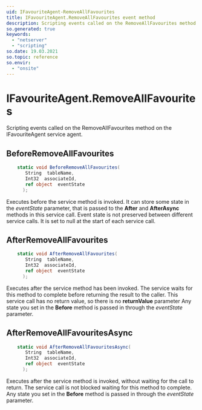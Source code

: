 ```yaml
---
uid: IFavouriteAgent-RemoveAllFavourites
title: IFavouriteAgent.RemoveAllFavourites event method
description: Scripting events called on the RemoveAllFavourites method on the IFavouriteAgent service agent.
so.generated: true
keywords:
  - "netserver"
  - "scripting"
so.date: 19.03.2021
so.topic: reference
so.envir:
  - "onsite"
---
```

# IFavouriteAgent.RemoveAllFavourites

Scripting events called on the <see cref='M:SuperOffice.CRM.Services.IFavouriteAgent.RemoveAllFavourites'>RemoveAllFavourites</see> method on the <see cref='IFavouriteAgent'>IFavouriteAgent</see>  service agent.

## BeforeRemoveAllFavourites
```cs
    static void BeforeRemoveAllFavourites(
       String  tableName,
       Int32  associateId,
       ref object  eventState
      );
```
Executes before the service method is invoked.
It can store some state in the *eventState* parameter, that is passed to the **After** and **AfterAsync** methods in this service call.
Event state is not preserved between different service calls. It is set to null at the start of each service call.
## AfterRemoveAllFavourites
```cs
    static void AfterRemoveAllFavourites(
       String  tableName,
       Int32  associateId,
       ref object  eventState
      );
```
Executes after the service method has been invoked. The service waits for this method to complete before returning the result to the caller.
This service call has no return value, so there is no **returnValue** parameter
Any state you set in the **Before** method is passed in through the *eventState* parameter.
## AfterRemoveAllFavouritesAsync
```cs
    static void AfterRemoveAllFavouritesAsync(
       String  tableName,
       Int32  associateId,
       ref object  eventState
      );
```
Executes after the service method is invoked, without waiting for the call to return.
The service call is not blocked waiting for this method to complete.
Any state you set in the **Before** method is passed in through the *eventState* parameter.

